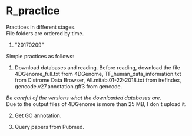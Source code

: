 # R_practice
Practices in different stages.  <br>
File folders are ordered by time.  <br>

1. "20170209"

Simple practices as follows:
1. Download databases and reading. Before reading, download the file 4DGenome_full.txt from 4DGenome, TF_human_data_information.txt from Cistrome Data Browser, All.mitab.01-22-2018.txt from irefindex, gencode.v27.annotation.gff3 from gencode.

 *Be careful of the versions what the downloaded databases are.* <br>
Due to the output files of 4DGenome is more than 25 MB, I don't upload it.

2. Get GO annotation.

3. Query papers from Pubmed.
